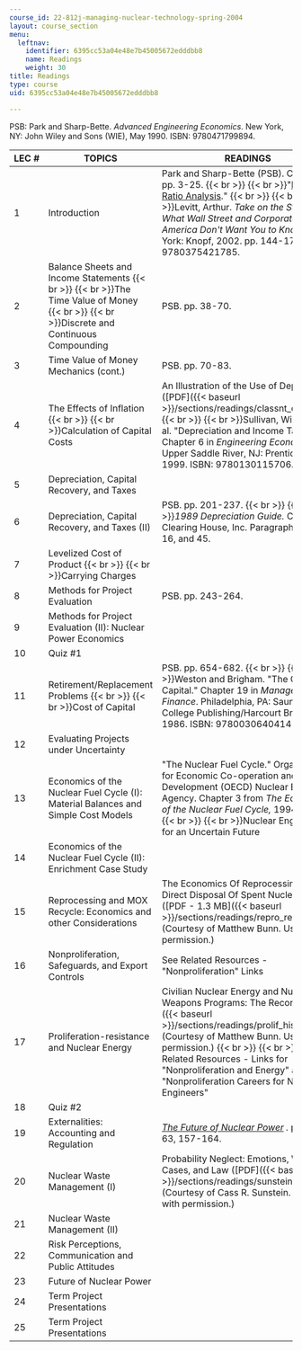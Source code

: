 ```yaml
---
course_id: 22-812j-managing-nuclear-technology-spring-2004
layout: course_section
menu:
  leftnav:
    identifier: 6395cc53a04e48e7b45005672edddbb8
    name: Readings
    weight: 30
title: Readings
type: course
uid: 6395cc53a04e48e7b45005672edddbb8

---
```


PSB: Park and Sharp-Bette. _Advanced Engineering Economics_. New York, NY: John Wiley and Sons (WIE), May 1990. ISBN: 9780471799894.

| LEC # | TOPICS | READINGS |
| --- | --- | --- |
| 1 | Introduction | Park and Sharp-Bette (PSB). Chapter 1, pp. 3-25.  {{< br >}}  {{< br >}}"[Financial Ratio Analysis](http://www.bizmove.com/finance/m3b3.htm)."  {{< br >}}  {{< br >}}Levitt, Arthur. _Take on the Street: What Wall Street and Corporate America Don't Want You to Know_. New York: Knopf, 2002. pp. 144-174. ISBN: 9780375421785. |
| 2 | Balance Sheets and Income Statements  {{< br >}}  {{< br >}}The Time Value of Money  {{< br >}}  {{< br >}}Discrete and Continuous Compounding | PSB. pp. 38-70. |
| 3 | Time Value of Money Mechanics (cont.) | PSB. pp. 70-83. |
| 4 | The Effects of Inflation  {{< br >}}  {{< br >}}Calculation of Capital Costs | An Illustration of the Use of Depreciation ([PDF]({{< baseurl >}}/sections/readings/classnt_on_dep))  {{< br >}}  {{< br >}}Sullivan, William, et al. "Depreciation and Income Taxes." Chapter 6 in _Engineering Economy_. Upper Saddle River, NJ: Prentice-Hall, 1999. ISBN: 9780130115706. |
| 5 | Depreciation, Capital Recovery, and Taxes | &nbsp; |
| 6 | Depreciation, Capital Recovery, and Taxes (II) | PSB. pp. 201-237.  {{< br >}}  {{< br >}}_1989 Depreciation Guide._ Commerce Clearing House, Inc. Paragraphs 12, 15, 16, and 45. |
| 7 | Levelized Cost of Product  {{< br >}}  {{< br >}}Carrying Charges | &nbsp; |
| 8 | Methods for Project Evaluation | PSB. pp. 243-264. |
| 9 | Methods for Project Evaluation (II): Nuclear Power Economics | &nbsp; |
| 10 | Quiz #1 | &nbsp; |
| 11 | Retirement/Replacement Problems  {{< br >}}  {{< br >}}Cost of Capital | PSB. pp. 654-682.  {{< br >}}  {{< br >}}Weston and Brigham. "The Cost of Capital." Chapter 19 in _Managerial Finance_. Philadelphia, PA: Saunders College Publishing/Harcourt Brace, 1986. ISBN: 9780030640414 . |
| 12 | Evaluating Projects under Uncertainty | &nbsp; |
| 13 | Economics of the Nuclear Fuel Cycle (I): Material Balances and Simple Cost Models | "The Nuclear Fuel Cycle." Organisation for Economic Co-operation and Development (OECD) Nuclear Energy Agency. Chapter 3 from _The Economics of the Nuclear Fuel Cycle,_ 1994. ([PDF](http://www.nea.fr/html/ndd/reports/efc/efc02.pdf))  {{< br >}}  {{< br >}}Nuclear Engineering for an Uncertain Future |
| 14 | Economics of the Nuclear Fuel Cycle (II): Enrichment Case Study | &nbsp; |
| 15 | Reprocessing and MOX Recycle: Economics and other Considerations | The Economics Of Reprocessing Vs. Direct Disposal Of Spent Nuclear Fuel ([PDF - 1.3 MB]({{< baseurl >}}/sections/readings/repro_report)) (Courtesy of Matthew Bunn. Used with permission.) |
| 16 | Nonproliferation, Safeguards, and Export Controls | See Related Resources - "Nonproliferation" Links |
| 17 | Proliferation-resistance and Nuclear Energy | Civilian Nuclear Energy and Nuclear Weapons Programs: The Record ([PDF]({{< baseurl >}}/sections/readings/prolif_history)) (Courtesy of Matthew Bunn. Used with permission.)  {{< br >}}  {{< br >}}See Related Resources - Links for "Nonproliferation and Energy" and "Nonproliferation Careers for Nuclear Engineers" |
| 18 | Quiz #2 | &nbsp; |
| 19 | Externalities: Accounting and Regulation | _[The Future of Nuclear Power](http://web.mit.edu/nuclearpower/) ._ pp. 53-63, 157-164. |
| 20 | Nuclear Waste Management (I) | Probability Neglect: Emotions, Worst Cases, and Law ([PDF]({{< baseurl >}}/sections/readings/sunstein_copy_1)) (Courtesy of Cass R. Sunstein. Used with permission.) |
| 21 | Nuclear Waste Management (II) | &nbsp; |
| 22 | Risk Perceptions, Communication and Public Attitudes | &nbsp; |
| 23 | Future of Nuclear Power | &nbsp; |
| 24 | Term Project Presentations | &nbsp; |
| 25 | Term Project Presentations |